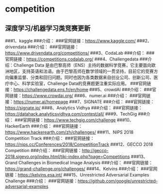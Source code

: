 # competition
## 深度学习/机器学习类竞赛更新
###1、kaggle
###介绍：
###官网链接：https://www.kaggle.com/
###2、drivendata
###介绍：
###官网链接：https://www.drivendata.org/competitions/
###3、CodaLab
###介绍：
###官网链接：https://competitions.codalab.org/
###4、Challengedata
###介绍：Challenge Data 是由巴黎高师（ENS）主持的数据科学竞赛，它主要面向欧洲地区，支持英语和法语。由于巴黎高师在数学领域的一贯坚持，目前它的竞赛方向偏重监督、分类和回归问题。同时也因为各类数据来自创业公司、创新公司、医疗中心、科学实验室，Challenge Data的竞赛题更注重实际应用。
###官网链接：https://challengedata.ens.fr/en/home
###5、crowdAI
###介绍：
###官网链接：https://www.crowdai.org/
###6、numer.ai
###介绍：
###官网链接：https://numer.ai/homepage
###7、SIGNATE
###介绍：
###官网链接：https://signate.jp/
###8、Analytics Vidhya
###介绍：
###官网链接：https://datahack.analyticsvidhya.com/contest/all/
###9、TechGig
###介绍：
###官网链接：https://www.techgig.com/challenge
###10、HackerEarth
###介绍：
###官网链接：https://www.hackerearth.com/zh/challenges/
###11、NIPS 2018 Competition Track
###介绍：
###官网链接：https://nips.cc/Conferences/2018/CompetitionTrack
###12、GECCO 2018 Competition
###介绍：
###官网链接：http://gecco-2018.sigevo.org/index.html/tiki-index.php?page=Competitions
###13、Grand Challenges in Biomedical Image Analysis
###介绍：
###官网链接：https://grand-challenge.org/challenges/
###14、Kelvins
###介绍：
###官网链接：https://kelvins.esa.int/
###15、Unrestricted Adversarial Examples Challenge
###介绍：
###官网链接：https://github.com/google/unrestricted-adversarial-examples

